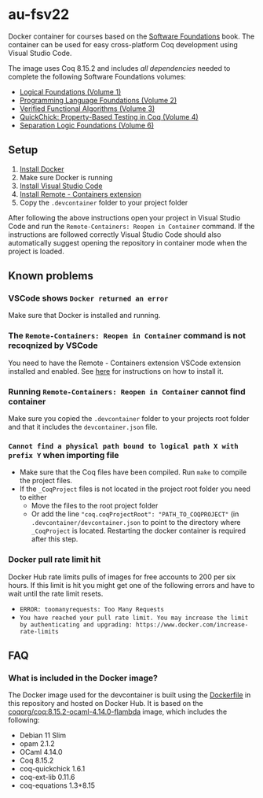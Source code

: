# au-fsv22
Docker container for courses based on the [Software Foundations](https://softwarefoundations.cis.upenn.edu/) book.
The container can be used for easy cross-platform Coq development using Visual Studio Code.

The image uses Coq 8.15.2 and includes *all dependencies* needed to complete the following Software Foundations volumes:
* [Logical Foundations (Volume 1)](https://softwarefoundations.cis.upenn.edu/lf-current/index.html)
* [Programming Language Foundations (Volume 2)](https://softwarefoundations.cis.upenn.edu/plf-current/index.html)
* [Verified Functional Algorithms (Volume 3)](https://softwarefoundations.cis.upenn.edu/vfa-current/index.html)
* [QuickChick: Property-Based Testing in Coq (Volume 4)](https://softwarefoundations.cis.upenn.edu/qc-current/index.html)
* [Separation Logic Foundations (Volume 6)](https://softwarefoundations.cis.upenn.edu/slf-current/index.html)


## Setup
1) [Install Docker](https://www.docker.com/get-started/)
2) Make sure Docker is running
3) [Install Visual Studio Code](https://code.visualstudio.com/Download)
4) [Install Remote - Containers extension](https://marketplace.visualstudio.com/items?itemName=ms-vscode-remote.remote-containers)
5) Copy the `.devcontainer` folder to your project folder

After following the above instructions open your project in Visual Studio Code and run the `Remote-Containers: Reopen in Container` command.
If the instructions are followed correctly Visual Studio Code should also automatically suggest opening the repository in container mode when the project is loaded.

## Known problems
### VSCode shows `Docker returned an error`
Make sure that Docker is installed and running.

### The `Remote-Containers: Reopen in Container` command is not recoqnized by VSCode
You need to have the Remote - Containers extension VSCode extension installed and enabled.
See [here](https://marketplace.visualstudio.com/items?itemName=ms-vscode-remote.remote-containers) for instructions on how to install it.

### Running `Remote-Containers: Reopen in Container` cannot find container
Make sure you copied the `.devcontainer` folder to your projects root folder and that it includes the `devcontainer.json` file.

### `Cannot find a physical path bound to logical path X with prefix Y` when importing file
* Make sure that the Coq files have been compiled. Run `make` to compile the project files.
* If the `_CoqProject` files is not located in the project root folder you need to either
  * Move the files to the root project folder
  * Or add the line `"coq.coqProjectRoot": "PATH_TO_COQPROJECT"` (in `.devcontainer/devcontainer.json` to point to the directory where `_CoqProject` is located. Restarting the docker container is required after this step.

### Docker pull rate limit hit
Docker Hub rate limits pulls of images for free accounts to 200 per six hours.
If this limit is hit you might get one of the following errors and have to wait until the rate limit resets.
* `ERROR: toomanyrequests: Too Many Requests`
* `You have reached your pull rate limit. You may increase the limit by authenticating and upgrading: https://www.docker.com/increase-rate-limits`


## FAQ
### What is included in the Docker image?
The Docker image used for the devcontainer is built using the [Dockerfile](Dockerfile) in this repository and hosted on Docker Hub. It is based on the [coqorg/coq:8.15.2-ocaml-4.14.0-flambda](https://hub.docker.com/layers/coq/coqorg/coq/8.15.2-ocaml-4.14.0-flambda/images/sha256-5bf48009faa80a0cdab45b77d5e3dcbd5ab80358e9a8923371a5959fc821f3df?context=explore) image, which includes the following:
* Debian 11 Slim
* opam 2.1.2
* OCaml 4.14.0
* Coq 8.15.2
* coq-quickchick 1.6.1
* coq-ext-lib 0.11.6
* coq-equations 1.3+8.15
